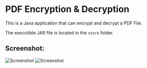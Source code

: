 # PDF Encryption & Decryption
This is a Java application that can encrypt and decrypt a PDF File.

The executible JAR file is located in the ```store``` folder.

## Screenshot:
![Screenshot](https://github.com/AbinashChetia/PDFEncryption/blob/main/ssEncrypt.png)
![Screenshot](https://github.com/AbinashChetia/PDFEncryption/blob/main/ssDecrypt.png)
